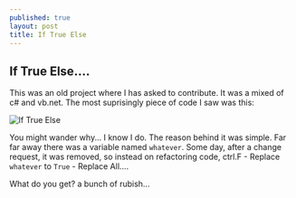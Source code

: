```yaml
---
published: true
layout: post
title: If True Else
---
```


## If True Else....
This was an old project where I has asked to contribute.
It was a mixed of c# and vb.net. The most suprisingly piece of code I saw was this:

![If True Else](http://www.kspace.pt/images/blog/IfTrueElse_zps670c3e3b.PNG)

You might wander why... I know I do. The reason behind it was simple. Far far away there was a variable named `whatever`. Some day, after a change request, it was removed, so instead on refactoring code, ctrl.F - Replace `whatever` to `True` - Replace All....

What do you get? a bunch of rubish...
